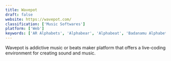 ```yaml
---
title: Wavepot
draft: false 
website: https://wavepot.com/
classification: ['Music Softwares']
platform: ['Web']
keywords: ['AR Alphabets', 'Alphabear', 'Alphabeat', 'Badanamu Alphabet Talk and Trace', 'ChucK', 'Extempore', 'Google Music Lab', 'Klangmeister', 'Metamorphabet', 'Nodebox', 'Nyquist', 'Overtone', 'Pure Data', 'Ramsophone', 'Sampulator', 'Sonic Pi', 'Splice Beat Maker', 'SunVox', 'Super Looper', 'SuperCollider', 'TouchDesigner', 'VCV Rack', 'Vuo', 'negasonic']
---
```

Wavepot is addictive music or beats maker platform that offers a live-coding environment for creating sound and music.